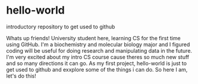 # hello-world
introductory repository to get used to github

Whats up friends! University student here, learning CS for the first time using GitHub. I'm a biochemistry and molecular biology major and I figured coding will be useful for doing research and manipulating data in the future. I'm very excited about my intro CS course cause theres so much new stuff and so many directions it can go. 
As my first project, hello-world is just to get used to github and exxplore some of the things i can do.
So here I am, let's do this!
